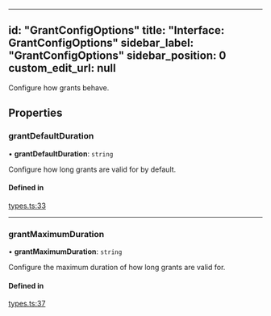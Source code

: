 <!--
  ~ Copyright by LunaSec (owned by Refinery Labs, Inc)
  ~
  ~ Licensed under the Creative Commons Attribution-ShareAlike 4.0 International
  ~ (the "License"); you may not use this file except in compliance with the
  ~ License. You may obtain a copy of the License at
  ~
  ~ https://creativecommons.org/licenses/by-sa/4.0/legalcode
  ~
  ~ See the License for the specific language governing permissions and
  ~ limitations under the License.
  ~
-->
---
id: "GrantConfigOptions"
title: "Interface: GrantConfigOptions"
sidebar_label: "GrantConfigOptions"
sidebar_position: 0
custom_edit_url: null
---

Configure how grants behave.

## Properties

### grantDefaultDuration

• **grantDefaultDuration**: `string`

Configure how long grants are valid for by default.

#### Defined in

[types.ts:33](https://github.com/refinery-labs/lunasec-monorepo/blob/91280853/js/sdks/packages/cli/src/config/types.ts#L33)

___

### grantMaximumDuration

• **grantMaximumDuration**: `string`

Configure the maximum duration of how long grants are valid for.

#### Defined in

[types.ts:37](https://github.com/refinery-labs/lunasec-monorepo/blob/91280853/js/sdks/packages/cli/src/config/types.ts#L37)
